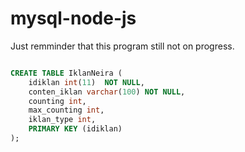 # mysql-node-js


Just remminder that this program still not on progress.


```sql

CREATE TABLE IklanNeira (
    idiklan int(11)  NOT NULL,
    conten_iklan varchar(100) NOT NULL,
    counting int,
    max_counting int,
    iklan_type int,
    PRIMARY KEY (idiklan)
); 

```